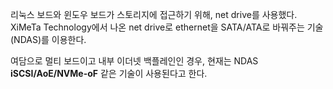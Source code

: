 
리눅스 보드와 윈도우 보드가 스토리지에 접근하기 위해, net drive를 사용했다.
XiMeTa Technology에서 나온 net drive로 ethernet을 SATA/ATA로 바꿔주는 기술(NDAS)를 이용한다.

여담으로 멀티 보드이고 내부 이더넷 백플레인인 경우, 현재는 NDAS **iSCSI/AoE/NVMe-oF** 같은 기술이 사용된다고 한다.